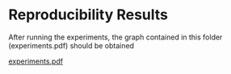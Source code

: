# Reproducibility Results
After running the experiments, the graph contained in this folder (experiments.pdf) should be obtained

[experiments.pdf](https://github.com/rtolosana/fog-modelling/files/7516862/experiments.pdf)
